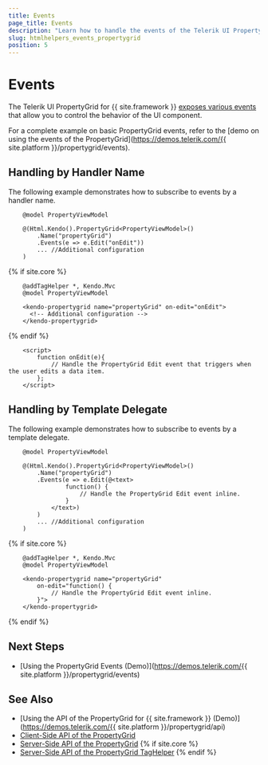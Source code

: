 ```yaml
---
title: Events
page_title: Events
description: "Learn how to handle the events of the Telerik UI PropertyGrid component for {{ site.framework }}."
slug: htmlhelpers_events_propertygrid
position: 5
---
```


# Events

The Telerik UI PropertyGrid for {{ site.framework }} [exposes various events](/api/kendo.mvc.ui.fluent/propertygrideventbuilder) that allow you to control the behavior of the UI component.

For a complete example on basic PropertyGrid events, refer to the [demo on using the events of the PropertyGrid](https://demos.telerik.com/{{ site.platform }}/propertygrid/events).

## Handling by Handler Name

The following example demonstrates how to subscribe to events by a handler name.

```HtmlHelper
    @model PropertyViewModel

    @(Html.Kendo().PropertyGrid<PropertyViewModel>()
        .Name("propertyGrid")
        .Events(e => e.Edit("onEdit"))
        ... //Additional configuration
    )
```
{% if site.core %}
```TagHelper
    @addTagHelper *, Kendo.Mvc
    @model PropertyViewModel

    <kendo-propertygrid name="propertyGrid" on-edit="onEdit">
      <!-- Additional configuration -->
    </kendo-propertygrid>
```
{% endif %}
```JS scripts
    <script>
        function onEdit(e){
            // Handle the PropertyGrid Edit event that triggers when the user edits a data item.
        };
    </script>
```

## Handling by Template Delegate

The following example demonstrates how to subscribe to events by a template delegate.

```HtmlHelper
    @model PropertyViewModel

    @(Html.Kendo().PropertyGrid<PropertyViewModel>()
        .Name("propertyGrid")
        .Events(e => e.Edit(@<text>
                function() {
                    // Handle the PropertyGrid Edit event inline.
                }
            </text>)
        )
        ... //Additional configuration
    )
```
{% if site.core %}
```TagHelper
    @addTagHelper *, Kendo.Mvc
    @model PropertyViewModel

    <kendo-propertygrid name="propertyGrid" 
        on-edit="function() {
            // Handle the PropertyGrid Edit event inline.
        }">
    </kendo-propertygrid>
```
{% endif %}

## Next Steps

* [Using the PropertyGrid Events (Demo)](https://demos.telerik.com/{{ site.platform }}/propertygrid/events)

## See Also

* [Using the API of the PropertyGrid for {{ site.framework }} (Demo)](https://demos.telerik.com/{{ site.platform }}/propertygrid/api)
* [Client-Side API of the PropertyGrid](https://docs.telerik.com/kendo-ui/api/javascript/ui/propertygrid)
* [Server-Side API of the PropertyGrid](/api/propertygrid)
{% if site.core %}
* [Server-Side API of the PropertyGrid TagHelper](/api/taghelpers/propertygrid)
{% endif %}